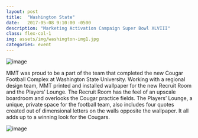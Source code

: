 ```yaml
---
layout: post
title:  "Washington State"
date:   2017-05-08 9:10:00 -0500
description: "Marketing Activation Campaign Super Bowl XLVIII"
class: flex-col-1
img: assets/img/washington-img1.jpg
categories: event
---
```

![image](../../assets/img/washington-hero.jpg "Washington Hero")

<span>M</span>MT was proud to be a part of the team that completed the new Cougar Football Complex at Washington State University. Working with a regional design team, MMT printed and installed wallpaper for the new Recruit Room and the Players’ Lounge. The Recruit Room has the feel of an upscale boardroom and overlooks the Cougar practice fields. The Players’ Lounge, a unique, private space for the football team, also includes four quotes created out of dimensional letters on the walls opposite the wallpaper. It all adds up to a winning look for the Cougars.

![image](../../assets/img/washington-img2.jpg "Washington Hero")
